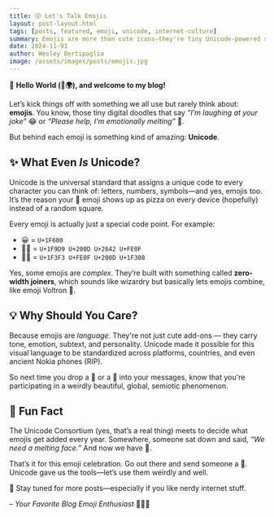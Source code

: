 ```yaml
---
title: 😜 Let's Talk Emojis
layout: post-layout.html
tags: [posts, featured, emoji, unicode, internet-culture]
summary: Emojis are more than cute icons—they're tiny Unicode-powered symbols changing the way we communicate.
date: 2024-11-01
author: Wesley Bertipaglia
image: /assets/images/posts/emojis.jpg
---
```


👋 **Hello World (👋🌍), and welcome to my blog!**

Let’s kick things off with something we all use but rarely think about: **emojis**. You know, those tiny digital doodles that say *“I’m laughing at your joke”* 😂 or *“Please help, I’m emotionally melting”* 🫠.

But behind each emoji is something kind of amazing: **Unicode**.

## ✨ What Even *Is* Unicode?

Unicode is the universal standard that assigns a unique code to every character you can think of: letters, numbers, symbols—and yes, emojis too. It’s the reason your 🍕 emoji shows up as pizza on every device (hopefully) instead of a random square.

Every emoji is actually just a special code point. For example:
- 😀 = `U+1F600`
- 🧙‍♂️ = `U+1F9D9 U+200D U+2642 U+FE0F`
- 🏳️‍🌈 = `U+1F3F3 U+FE0F U+200D U+1F308`

Yes, some emojis are *complex*. They’re built with something called **zero-width joiners**, which sounds like wizardry but basically lets emojis combine, like emoji Voltron 🤖.

## 💡 Why Should You Care?

Because emojis are *language*. They're not just cute add-ons — they carry tone, emotion, subtext, and personality. Unicode made it possible for this visual language to be standardized across platforms, countries, and even ancient Nokia phones (RIP).

So next time you drop a 🐉 or a 🧃 into your messages, know that you're participating in a weirdly beautiful, global, semiotic phenomenon.

## 🧪 Fun Fact

The Unicode Consortium (yes, that’s a real thing) meets to decide what emojis get added every year. Somewhere, someone sat down and said, *“We need a melting face.”* And now we have 🫠.

That’s it for this emoji celebration. Go out there and send someone a 🦑. Unicode gave us the tools—let’s use them weirdly and well.

💾 Stay tuned for more posts—especially if you like nerdy internet stuff.  

– *Your Favorite Blog Emoji Enthusiast* 🧑‍💻✨
